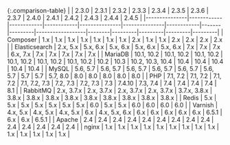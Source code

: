 
{:.comparison-table}
|               | 2.3.0      | 2.3.1      | 2.3.2      | 2.3.3         | 2.3.4         | 2.3.5      | 2.3.6 | 2.3.7   | 2.4.0            | 2.4.1  | 2.4.2   | 2.4.3   | 2.4.4   | 2.4.5   |
|---------------|------------|------------|------------|---------------|---------------|------------|-------|---------|------------------|--------|---------|---------|---------|---------|
| Composer      | 1.x        | 1.x        | 1.x        | 1.x           | 1.x           | 1.x        | 1.x   | 2.x     | 1.x              | 1.x    | 2.x     | 2.x     | 2.x     | 2.x     |
| Elasticsearch | 2.x, 5.x   | 5.x, 6.x   | 5.x, 6.x   | 5.x, 6.x      | 5.x, 6.x      | 7.x        | 7.x   | 7.x     | 6.x, 7.x         | 7.x    | 7.x     | 7.x     | 7.x     | 7.x     |
| MariaDB       | 10.1, 10.2 | 10.1, 10.2 | 10.1, 10.2 | 10.1, 10.2    | 10.1, 10.2    | 10.1, 10.2 | 10.2  | 10.3    | 10.2, 10.3, 10.4 | 10.4   | 10.4    | 10.4    | 10.4    | 10.4    |
| MySQL         | 5.6, 5.7   | 5.6, 5.7   | 5.6, 5.7   | 5.6, 5.7      | 5.6, 5.7      | 5.6, 5.7   | 5.7   | 5.7     | 5.7, 8.0         | 8.0    | 8.0     | 8.0     | 8.0     | 8.0     |
| PHP           | 7.1, 7.2   | 7.1, 7.2   | 7.1, 7.2   | 7.1, 7.2, 7.3 | 7.2, 7.3      | 7.2, 7.3   | 7.3   | 7.4.10  | 7.3, 7.4         | 7.4    | 7.4     | 7.4     | 7.4     | 8.1     |
| RabbitMQ      | 2.x, 3.7.x | 2.x, 3.7.x | 2.x, 3.7.x | 2.x, 3.7.x    | 3.7.x, 3.8.x  | 3.8.x      | 3.8.x | 3.8.x   | 3.8.x            | 3.8.x  | 3.8.x   | 3.8.x   | 3.8.x   | 3.8.x   |
| Redis         | 5.x        | 5.x        | 5.x        | 5.x           | 5.x           | 5.x        | 5.x   | 6.0     | 5.x              | 5.x    | 6.0     | 6.0     | 6.0     | 6.0     |
| Varnish       | 4.x, 5.x   | 4.x, 5.x   | 4.x, 5.x   | 6.x           | 4.x, 5.x, 6.x | 6.x        | 6.x   | 6.x     | 6.x              | 6.x    | 6.5.1   | 6.x     | 6.x     | 6.5.1   |
| Apache        | 2.4        | 2.4        | 2.4        | 2.4           | 2.4           | 2.4        | 2.4   | 2.4     | 2.4              | 2.4    | 2.4     | 2.4     | 2.4     | 2.4     |
| nginx         | 1.x        | 1.x        | 1.x        | 1.x           | 1.x           | 1.x        | 1.x   | 1.x     | 1.x              | 1.x    | 1.x     | 1.x     | 1.x     | 1.x     |

<style>
.comparison-table {
  table-layout: auto;
}

.comparison-table thead th {
  padding: 15px 15px;
  font-size: 14px !important;
  font-weight: bold;
  color: black;
  /*background-color: lightgray;*/
}
</style>